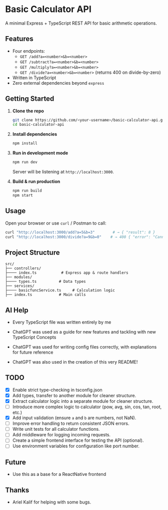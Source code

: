 # Basic Calculator API

A minimal Express + TypeScript REST API for basic arithmetic operations.

## Features

- Four endpoints:  
  - `GET /add?a=<number>&b=<number>`  
  - `GET /subtract?a=<number>&b=<number>`  
  - `GET /multiply?a=<number>&b=<number>`  
  - `GET /divide?a=<number>&b=<number>` (returns 400 on divide-by-zero)  
- Written in TypeScript  
- Zero external dependencies beyond `express`

## Getting Started

1. **Clone the repo**  
   ```bash
   git clone https://github.com/<your-username>/basic-calculator-api.git
   cd basic-calculator-api
   ```

2. **Install dependencies**  
   ```bash
   npm install
   ```

3. **Run in development mode**  
   ```bash
   npm run dev
   ```  
   Server will be listening at `http://localhost:3000`.

4. **Build & run production**  
   ```bash
   npm run build
   npm start
   ```

## Usage

Open your browser or use `curl` / Postman to call:

```bash
curl "http://localhost:3000/add?a=5&b=3"        # → { "result": 8 }
curl "http://localhost:3000/divide?a=9&b=0"    # → 400 { "error": "Cannot divide by zero" }
```

## Project Structure

```
src/
├── controllers/
├──── index.ts           # Express app & route handlers
├── modules/
├──── types.ts          # Data types
├── services/
├──── basicfuncService.ts     # Calculation logic
├── index.ts            # Main calls  
```
## AI Help
- Every TypeScript file was written entirely by me

- ChatGPT was used as a guide for new features and tackling with new TypeScript Concepts
- ChatGPT was used for writing config files correctly, with explanations for future reference
- ChatGPT was also used in the creation of this very README!


## TODO

- [x] Enable strict type-checking in tsconfig.json 
- [x] Add types, transfer to another module for cleaner structure.
- [x] Extract calculator logic into a separate module for cleaner structure.
- [ ] Introduce more complex logic to calculator (pow, avg, sin, cos, tan, root, etc.)
- [x] Add input validation (ensure `a` and `b` are numbers, not NaN).
- [ ] Improve error handling to return consistent JSON errors.
- [ ] Write unit tests for all calculator functions.
- [ ] Add middleware for logging incoming requests.
- [ ] Create a simple frontend interface for testing the API (optional).
- [ ] Use environment variables for configuration like port number.

## Future
- Use this as a base for a ReactNative frontend

## Thanks
- Ariel Kalif for helping with some bugs.